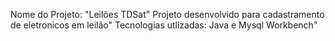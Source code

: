 Nome do Projeto: "Leilões TDSat"
Projeto desenvolvido para cadastramento de eletronicos em leilão"
Tecnologias utlizadas:  Java e Mysql Workbench"
